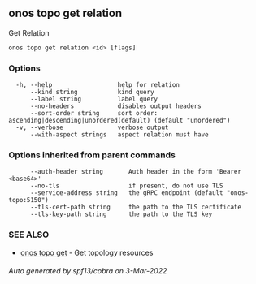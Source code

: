 ## onos topo get relation

Get Relation

```
onos topo get relation <id> [flags]
```

### Options

```
  -h, --help                  help for relation
      --kind string           kind query
      --label string          label query
      --no-headers            disables output headers
      --sort-order string     sort order: ascending|descending|unordered(default) (default "unordered")
  -v, --verbose               verbose output
      --with-aspect strings   aspect relation must have
```

### Options inherited from parent commands

```
      --auth-header string       Auth header in the form 'Bearer <base64>'
      --no-tls                   if present, do not use TLS
      --service-address string   the gRPC endpoint (default "onos-topo:5150")
      --tls-cert-path string     the path to the TLS certificate
      --tls-key-path string      the path to the TLS key
```

### SEE ALSO

* [onos topo get](onos_topo_get.md)	 - Get topology resources

###### Auto generated by spf13/cobra on 3-Mar-2022
